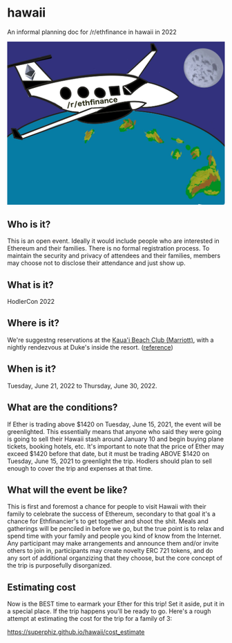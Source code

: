 # hawaii
An informal planning doc for /r/ethfinance in hawaii in 2022

![Hodlercon 2022](/ethfinance.jpg)

## Who is it?

This is an open event. Ideally it would include people who are interested in Ethereum and their families. There is no formal registration process. To maintain the security and privacy of attendees and their families, members may choose not to disclose their attendance and just show up.

## What is it?

HodlerCon 2022

## Where is it?

We're suggestng reservations at the [Kaua'i Beach Club (Marriott)](https://www.marriott.com/hotels/travel/lihka-marriotts-kauai-beach-club/), with a nightly rendezvous at Duke's inside the resort. ([reference](https://www.reddit.com/r/ethfinance/comments/f3o0t8/daily_general_discussion_february_14_2020/fhnvcf6/))

## When is it?

Tuesday, June 21, 2022 to Thursday, June 30, 2022.

## What are the conditions?

If Ether is trading above $1420 on Tuesday, June 15, 2021, the event will be greenlighted. This essentially means that anyone who said they were going is going to sell their Hawaii stash around January 10 and begin buying plane tickets, booking hotels, etc. It's important to note that the price of Ether may exceed $1420 before that date, but it must be trading ABOVE $1420 on Tuesday, June 15, 2021 to greenlight the trip. Hodlers should plan to sell enough to cover the trip and expenses at that time.

## What will the event be like?

This is first and foremost a chance for people to visit Hawaii with their family to celebrate the success of Ethereum, secondary to that goal it's a chance for Ethfinancier's to get together and shoot the shit. Meals and gatherings will be penciled in before we go, but the true point is to relax and spend time with your family and people you kind of know from the Internet. Any participant may make arrangements and announce them and/or invite others to join in, participants may create novelty ERC 721 tokens, and do any sort of additional organzizing that they choose, but the core concept of the trip is purposefully disorganized.

## Estimating cost

Now is the BEST time to earmark your Ether for this trip! Set it aside, put it in a special place. If the trip happens you'll be ready to go. Here's a rough attempt at estimating the cost for the trip for a family of 3:

https://superphiz.github.io/hawaii/cost_estimate
